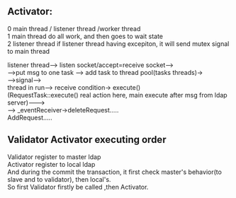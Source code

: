 
## Activator:
0 main thread / listener thread /worker thread  
1 main thread do all work, and then goes to wait state  
2 listener thread if listener thread having excepiton, it will send mutex signal to main thread  

listener thread--> listen socket/accept=receive socket-->  
-->put msg to one task --> add task to thread pool(tasks threads)->  
-->signal-->  
thread in run--> receive condition-> execute()  
(RequestTask::execute() real action here, main execute after msg from ldap server)--->  
--> _eventReceiver->deleteRequest.....  
                    AddRequest.....  
                    
                    
## Validator Activator executing order
Validator register to master ldap  
Activator register to local ldap  
And during the commit the transaction, it first check master's behavior(to slave and to validator), then local's.  
So first Validator firstly be called ,then Activator.  
